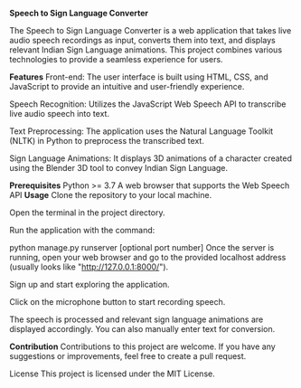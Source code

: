 **Speech to Sign Language Converter**

The Speech to Sign Language Converter is a web application that takes live audio speech recordings as input, converts them into text, and displays relevant Indian Sign Language animations. This project combines various technologies to provide a seamless experience for users.

**Features**
Front-end: The user interface is built using HTML, CSS, and JavaScript to provide an intuitive and user-friendly experience.

Speech Recognition: Utilizes the JavaScript Web Speech API to transcribe live audio speech into text.

Text Preprocessing: The application uses the Natural Language Toolkit (NLTK) in Python to preprocess the transcribed text.

Sign Language Animations: It displays 3D animations of a character created using the Blender 3D tool to convey Indian Sign Language.

**Prerequisites**
Python >= 3.7
A web browser that supports the Web Speech API
**Usage**
Clone the repository to your local machine.

Open the terminal in the project directory.

Run the application with the command:

python manage.py runserver [optional port number]
Once the server is running, open your web browser and go to the provided localhost address (usually looks like "http://127.0.0.1:8000/").

Sign up and start exploring the application.

Click on the microphone button to start recording speech.

The speech is processed and relevant sign language animations are displayed accordingly. You can also manually enter text for conversion.

**Contribution**
Contributions to this project are welcome. If you have any suggestions or improvements, feel free to create a pull request.

License
This project is licensed under the MIT License.
